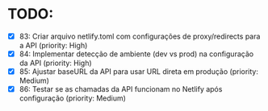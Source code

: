 # TODO:

- [x] 83: Criar arquivo netlify.toml com configurações de proxy/redirects para a API (priority: High)
- [x] 84: Implementar detecção de ambiente (dev vs prod) na configuração da API (priority: High)
- [x] 85: Ajustar baseURL da API para usar URL direta em produção (priority: Medium)
- [x] 86: Testar se as chamadas da API funcionam no Netlify após configuração (priority: Medium)
